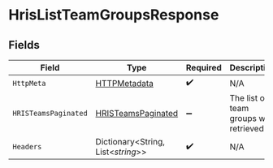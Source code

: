 # HrisListTeamGroupsResponse


## Fields

| Field                                                               | Type                                                                | Required                                                            | Description                                                         |
| ------------------------------------------------------------------- | ------------------------------------------------------------------- | ------------------------------------------------------------------- | ------------------------------------------------------------------- |
| `HttpMeta`                                                          | [HTTPMetadata](../../Models/Components/HTTPMetadata.md)             | :heavy_check_mark:                                                  | N/A                                                                 |
| `HRISTeamsPaginated`                                                | [HRISTeamsPaginated](../../Models/Components/HRISTeamsPaginated.md) | :heavy_minus_sign:                                                  | The list of team groups was retrieved.                              |
| `Headers`                                                           | Dictionary<String, List<*string*>>                                  | :heavy_check_mark:                                                  | N/A                                                                 |